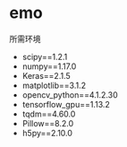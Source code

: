 # emo
所需环境
- scipy==1.2.1
- numpy==1.17.0
- Keras==2.1.5
- matplotlib==3.1.2
- opencv_python==4.1.2.30
- tensorflow_gpu==1.13.2
- tqdm==4.60.0
- Pillow==8.2.0
- h5py==2.10.0

